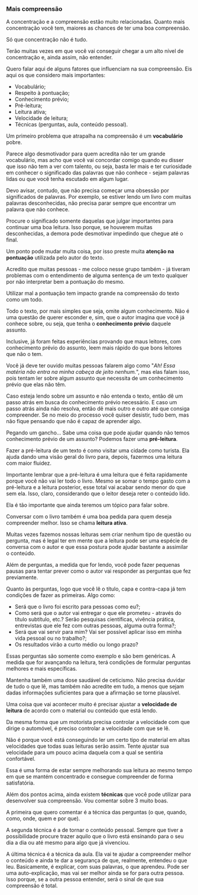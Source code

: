 ### Mais compreensão

A concentração e a compreensão estão muito relacionadas. Quanto mais concentração você tem, maiores as chances de ter uma boa compreensão. 

Só que concentração não é tudo. 

Terão muitas vezes em que você vai conseguir chegar a um alto nível de concentração e, ainda assim, não entender.

Quero falar aqui de alguns fatores que influenciam na sua compreensão. Eis aqui os que considero mais importantes:

* Vocabulário;
* Respeito à pontuação;
* Conhecimento prévio;
* Pré-leitura;
* Leitura ativa;
* Velocidade de leitura;
* Técnicas (perguntas, aula, conteúdo pessoal).

Um primeiro problema que atrapalha na compreensão é um **vocabulário** pobre. 

Parece algo desmotivador para quem acredita não ter um grande vocabulário, mas acho que você vai concordar comigo quando eu disser que isso não tem a ver com talento, ou seja, basta ler mais e ter curiosidade em conhecer o significado das palavras que não conhece - sejam palavras lidas ou que você tenha escutado em algum lugar.

Devo avisar, contudo, que não precisa começar uma obsessão por significados de palavras. Por exemplo, se estiver lendo um livro com muitas palavras desconhecidas, não precisa parar sempre que encontrar um palavra que não conhece. 

Procure o significado somente daquelas que julgar importantes para continuar uma boa leitura. Isso porque, se houverem muitas desconhecidas, a demora pode desmotivar impedindo que chegue até o final.

Um ponto pode mudar muita coisa, por isso preste muita **atenção na pontuação** utilizada pelo autor do texto. 

Acredito que muitas pessoas - me coloco nesse grupo também - já tiveram problemas com o entendimento de alguma sentença de um texto qualquer por não interpretar bem a pontuação do mesmo.

Utilizar mal a pontuação tem impacto grande na compreensão do texto como um todo.

Todo o texto, por mais simples que seja, omite algum conhecimento. Não é uma questão de querer esconder e, sim, que o autor imagina que você já conhece sobre, ou seja, que tenha o **conhecimento prévio** daquele assunto.

Inclusive, já foram feitas experiências provando que maus leitores, com conhecimento prévio do assunto, leem mais rápido do que bons leitores que não o tem.

Você já deve ter ouvido muitas pessoas falarem algo como "*Ah! Essa matéria não entra na minha cabeça de jeito nenhum.*", mas elas falam isso, pois tentam ler sobre algum assunto que necessita de um conhecimento prévio que elas não têm.

Caso esteja lendo sobre um assunto e não entenda o texto, então dê um passo atrás em busca do conhecimento prévio necessário. E caso um passo atrás ainda não resolva, então dê mais outro e outro até que consiga compreender. Se no meio do processo você quiser desistir, tudo bem, mas não fique pensando que não é capaz de aprender algo.

Pegando um gancho... Sabe uma coisa que pode ajudar quando não temos conhecimento prévio de um assunto? Podemos fazer uma **pré-leitura**. 

Fazer a pré-leitura de um texto é como visitar uma cidade como turista. Ela ajuda dando uma visão geral do livro para, depois, fazermos uma leitura com maior fluidez.

Importante lembrar que a pré-leitura é uma leitura que é feita rapidamente porque você não vai ler todo o livro. Mesmo se somar o tempo gasto com a pré-leitura e a leitura posterior, esse total vai acabar sendo menor do que sem ela. Isso, claro, considerando que o leitor deseja reter o conteúdo lido.

Ela é tão importante que ainda teremos um tópico para falar sobre.

Conversar com o livro também é uma boa pedida para quem deseja compreender melhor. Isso se chama **leitura ativa**. 

Muitas vezes fazemos nossas leituras sem criar nenhum tipo de questão ou pergunta, mas é legal ter em mente que a leitura pode ser uma espécie de conversa com o autor e que essa postura pode ajudar bastante a assimilar o conteúdo.

Além de perguntas, a medida que for lendo, você pode fazer pequenas pausas para tentar prever como o autor vai responder as perguntas que fez previamente.

Quanto às perguntas, logo que você lê o título, capa e contra-capa já tem condições de fazer as primeiras. Algo como:

* Será que o livro foi escrito para pessoas como eu?;
* Como será que o autor vai entregar o que ele prometeu - através do título subtítulo, etc.? Serão pesquisas científicas, vivência prática, entrevistas que ele fez com outras pessoas, alguma outra forma?;
* Será que vai servir para mim? Vai ser possível aplicar isso em minha vida pessoal ou no trabalho?;
* Os resultados virão a curto médio ou longo prazo?

Essas perguntas são somente como exemplo e são bem genéricas. A medida que for avançando na leitura, terá condições de formular perguntas melhores e mais específicas.

Mantenha também uma dose saudável de ceticismo. Não precisa duvidar de tudo o que lê, mas também não acredite em tudo, a menos que sejam dadas informações suficientes para que a afirmação se torne plausível.

Uma coisa que vai acontecer muito é precisar ajustar a **velocidade de leitura** de acordo com o material ou conteúdo que está lendo. 

Da mesma forma que um motorista precisa controlar a velocidade com que dirige o automóvel, é preciso controlar a velocidade com que se lê.

Não é porque você está conseguindo ler um certo tipo de material em altas velocidades que todas suas leituras serão assim. Tente ajustar sua velocidade para um pouco acima daquela com a qual se sentiria confortável.

Essa é uma forma de estar sempre melhorando sua leitura ao mesmo tempo em que se mantém concentrado e consegue compreender de forma satisfatória.

Além dos pontos acima, ainda existem **técnicas** que você pode utilizar para desenvolver sua compreensão. Vou comentar sobre 3 muito boas. 

A primeira que quero comentar é a técnica das perguntas (o que, quando, como, onde, quem e por que). 

A segunda técnica é a de tornar o conteúdo pessoal. Sempre que tiver a possibilidade procure trazer aquilo que o livro está ensinando para o seu dia a dia ou até mesmo para algo que já vivenciou.

A última técnica é a técnica da aula. Ela vai te ajudar a compreender melhor o conteúdo e ainda te dar a segurança de que, realmente, entendeu o que leu. Basicamente, é explicar, com suas palavras, o que aprendeu. Pode ser uma auto-explicação, mas vai ser melhor ainda se for para outra pessoa. Isso porque, se a outra pessoa entender, será o sinal de que sua compreensão é total.


